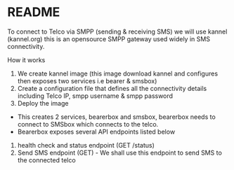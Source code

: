 # README #

To connect to Telco via SMPP (sending & receiving SMS) we will use kannel (kannel.org) this is an opensource SMPP gateway used widely in SMS connectivity. 

How it works
1. We create kannel image (this image download kannel and configures then exposes two services i.e bearer & smsbox)
2. Create a configuration file that defines all the connectivity details including Telco IP, smpp username & smpp password
3. Deploy the image

- This creates 2 services, bearerbox and smsbox, bearerbox needs to connect to SMSbox which connects to the telco.  
- Bearerbox exposes several API endpoints listed below

1. health check and status endpoint (GET /status)
2. Send SMS endpoint (GET) - We shall use this endpoint to send SMS to the connected telco
